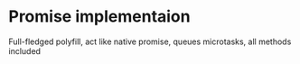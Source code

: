 # Promise implementaion
Full-fledged polyfill, act like native promise,
queues microtasks, all methods included